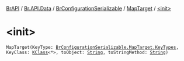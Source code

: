 [BrAPI](../../../index.md) / [Br.API.Data](../../index.md) / [BrConfigurationSerializable](../index.md) / [MapTarget](index.md) / [&lt;init&gt;](./-init-.md)

# &lt;init&gt;

`MapTarget(KeyType: `[`BrConfigurationSerializable.MapTarget.KeyTypes`](-key-types/index.md)`, KeyClass: `[`KClass`](https://kotlinlang.org/api/latest/jvm/stdlib/kotlin.reflect/-k-class/index.html)`<*>, toObject: `[`String`](https://kotlinlang.org/api/latest/jvm/stdlib/kotlin/-string/index.html)`, toStringMethod: `[`String`](https://kotlinlang.org/api/latest/jvm/stdlib/kotlin/-string/index.html)`)`